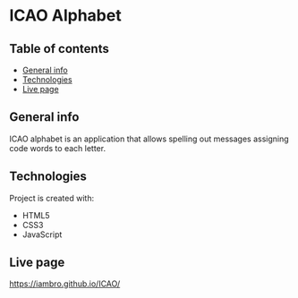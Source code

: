 # ICAO Alphabet

## Table of contents
* [General info](#general-info)
* [Technologies](#technologies)
* [Live page](#live-page)

## General info
ICAO alphabet is an application that allows spelling out messages assigning code words to each letter.

## Technologies
Project is created with:
* HTML5
* CSS3
* JavaScript

## Live page
https://iambro.github.io/ICAO/

